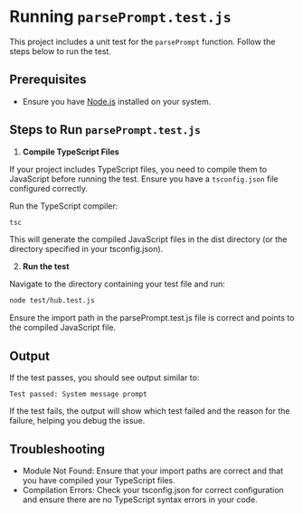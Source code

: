 # Running `parsePrompt.test.js`

This project includes a unit test for the `parsePrompt` function. Follow the steps below to run the test.

## Prerequisites

- Ensure you have [Node.js](https://nodejs.org/) installed on your system.

## Steps to Run `parsePrompt.test.js`

1. **Compile TypeScript Files**
 
If your project includes TypeScript files, you need to compile them to JavaScript before running the test. Ensure you have a `tsconfig.json` file configured correctly.

   Run the TypeScript compiler:

   ```sh
tsc
   ```
   This will generate the compiled JavaScript files in the dist directory (or the directory specified in your tsconfig.json).

2. **Run the test**

Navigate to the directory containing your test file and run:
```sh
node test/hub.test.js
   ```
Ensure the import path in the parsePrompt.test.js file is correct and points to the compiled JavaScript file.

## Output
If the test passes, you should see output similar to:
````
Test passed: System message prompt
````
If the test fails, the output will show which test failed and the reason for the failure, helping you debug the issue.

## Troubleshooting
- Module Not Found: Ensure that your import paths are correct and that you have compiled your TypeScript files.
- Compilation Errors: Check your tsconfig.json for correct configuration and ensure there are no TypeScript syntax errors in your code.